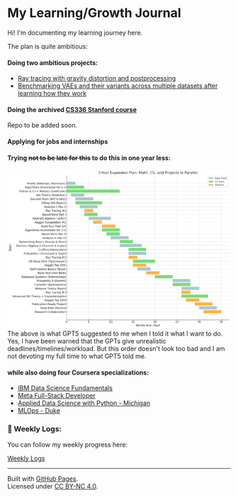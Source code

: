 # My Learning/Growth Journal

Hi! I'm documenting my learning journey here.

The plan is quite ambitious: 

#### Doing two ambitious projects:
- [Ray tracing with gravity distortion and postprocessing](https://github.com/k-tro/raytracer)
- [Benchmarking VAEs and their variants across multiple datasets after learning how they work](https://github.com/k-tro/VAE_and_beyond)

#### Doing the archived [CS336 Stanford course](https://stanford-cs336.github.io/spring2025/)
Repo to be added soon.

#### Applying for jobs and internships

#### Trying ~~not to be late for this~~ to do this in one year less:
![Rough plan](./long_term_plan.png)
The above is what GPT5 suggested to me when I told it what I want to do.
Yes, I have been warned that the GPTs give unrealistic deadlines/timelines/workload. 
But this order doesn't look too bad and I am not devoting my full time to what GPT5 told me.
#### while also doing four Coursera specializations:
- [IBM Data Science Fundamentals](https://www.coursera.org/specializations/data-science-fundamentals-python-sql)
- [Meta Full-Stack Developer](https://www.coursera.org/specializations/meta-full-stack-developer)
- [Applied Data Science with Python - Michigan](https://www.coursera.org/specializations/data-science-python)
- [MLOps - Duke](https://www.coursera.org/specializations/mlops-machine-learning-duke)

### 🔗 Weekly Logs:
You can follow my weekly progress here:

[Weekly Logs](/weekly-logs/index.md)

---

Built with [GitHub Pages](https://pages.github.com/).  
Licensed under [CC BY-NC 4.0](https://creativecommons.org/licenses/by-nc/4.0/).
